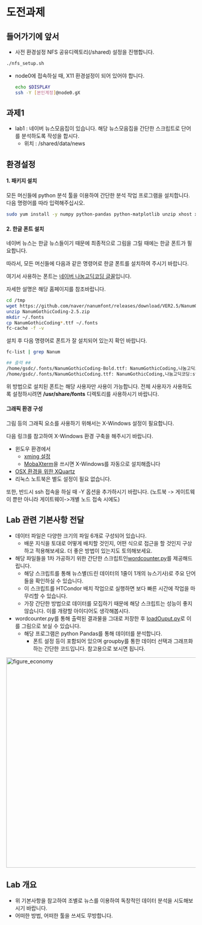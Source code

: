 # 도전과제 
## 들어가기에 앞서
* 사전 환경설정 NFS 공유디렉토리(/shared) 설정을 진행합니다.
```bash
./nfs_setup.sh
```
* node0에 접속하실 때, X11 환경설정이 되어 있어야 합니다.
  ```bash
  echo $DISPLAY
  ssh -Y [본인계정]@node0.gX
  ```
## 과제1
* lab1 : 네이버 뉴스모음집이 있습니다. 해당 뉴스모음집을 간단한 스크립트로 단어를 분석하도록 작성을 합시다.
   * 위치 : /shared/data/news
##  환경설정

#### 1. 패키지 설치
모든 머신들에 python 분석 툴을 이용하여 간단한 분석 작업 프로그램을 설치합니다.
다음 명령어를 따라 입력해주십시오.
```bash
sudo yum install -y numpy python-pandas python-matplotlib unzip xhost xauth wget
```
#### 2. 한글 폰트 설치
네이버 뉴스는 한글 뉴스들이기 때문에 최종적으로 그림을 그릴 때에는 한글 폰트가 필요합니다.

따라서, 모든 머신들에 다음과 같은 명령어로 한글 폰트를 설치하여 주시기 바랍니다.

여기서 사용하는 폰트는 [네이버 나눔고딕코딩 글꼴](https://github.com/naver/nanumfont)입니다.

자세한 설명은 해당 홈페이지를 참조바랍니다.

```bash
cd /tmp
wget https://github.com/naver/nanumfont/releases/download/VER2.5/NanumGothicCoding-2.5.zip
unzip NanumGothicCoding-2.5.zip
mkdir ~/.fonts
cp NanumGothicCoding*.ttf ~/.fonts
fc-cache -f -v
```
설치 후 다음 명령어로 폰트가 잘 설치되어 있는지 확인 바랍니다.
```bash
fc-list | grep Nanum

## 출력 ## 
/home/gsdc/.fonts/NanumGothicCoding-Bold.ttf: NanumGothicCoding,나눔고딕코딩:style=Bold
/home/gsdc/.fonts/NanumGothicCoding.ttf: NanumGothicCoding,나눔고딕코딩:style=Regular
```

위 방법으로 설치된 폰트는 해당 사용자만 사용이 가능합니다. 전체 사용자가 사용하도록 설정하시려면 **/usr/share/fonts** 디렉토리를 사용하시기 바랍니다.
#### 그래픽 환경 구성
그림 등의 그래픽 요소를 사용하기 위해서는 X-Windows 설정이 필요합니다.

다음 링크를 참고하여 X-Windows 환경 구축을 해주시기 바랍니다.

   * 윈도우 환경에서
      * [xming 설정](https://m.blog.naver.com/PostView.nhn?blogId=monocho&logNo=221114374493&proxyReferer=https%3A%2F%2Fwww.google.com%2F)
      * [MobaXterm](https://mobaxterm.mobatek.net/)을 쓰시면 X-Windows를 자동으로 설치해줍니다
   * [OSX 환경을 위한 XQuartz](https://www.xquartz.org/)
   * 리눅스 노트북은 별도 설정이 필요 없습니다.

또한, 반드시 ssh 접속을 하실 때 -Y 옵션을 추가하시기 바랍니다. (노트북 -> 게이트웨이 뿐만 아니라 게이트웨이->개별 노드 접속 시에도)


## Lab 관련 기본사항 전달
   * 데이터 파일은 다양한 크기의 파일 6개로 구성되어 있습니다.
      * 배운 지식을 토대로 어떻게 배치할 것인지, 어떤 식으로 접근을 할 것인지 구상하고 적용해보세요. 더 좋은 방법이 있는지도 토의해보세요.
   * 해당 파일들을 1차 가공하기 위한 간단한 스크립트인[wordcounter.py](https://github.com/geonmo/GSDCSchool_XRootD_Scripts/blob/master/utils/wordcounter.py)를 제공해드립니다. 
      * 해당 스크립트를 통해 뉴스별(드린 데이터의 1줄이 1개의 뉴스기사)로 주요 단어들을 확인하실 수 있습니다.
      * 이 스크립트를 HTCondor 배치 작업으로 실행하면 보다 빠른 시간에 작업을 마무리할 수 있습니다.
      * 가장 간단한 방법으로 데이터를 모집하기 때문에 해당 스크립트는 성능이 좋지 않습니다. 이를 개량할 아이디어도 생각해봅시다.
   * wordcounter.py를 통해 출력된 결과물을 그대로 저장한 후 [loadOuput.py](https://github.com/geonmo/GSDCSChool_HTCondor/blob/main/lab/lab1/loadOutput.py)로 이를 그림으로 보실 수 있습니다.
      * 해당 프로그램은 python Pandas를 통해 데이터를 분석합니다. 
         * 폰트 설정 등이 포함되어 있으며 groupby를 통한 데이터 선택과 그래프화하는 간단한 코드입니다. 참고용으로 보시면 됩니다.
<img width="559" alt="figure_economy" src="https://user-images.githubusercontent.com/4969463/61925863-14836500-afa9-11e9-85f1-1d995b33f413.PNG">
      

## Lab 개요
   * 위 기본사항을 참고하여 조별로 뉴스를 이용하여 독창적인 데이터 분석을 시도해보시기 바랍니다.
   * 어떠한 방법, 어떠한 툴을 쓰셔도 무방합니다.

